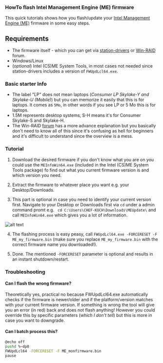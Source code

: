 ### HowTo flash Intel Management Engine (ME) firmware

This quick tutorials shows how you flash/update your [Intel Management Engine (ME)](https://en.wikipedia.org/wiki/Intel_Management_Engine) firmware in some easy steps.

## Requirements
* The firmware itself - which you can get via [station-drivers](https://www.station-drivers.com/index.php?option=com_remository&Itemid=352&func=select&id=88&lang=en-nz) or [Win-RAID](https://www.win-raid.com/t596f39-Intel-Management-Engine-Drivers-Firmware-amp-System-Tools.html) forum.
* Windows/Linux
* (_optional_) Intel (CS)ME System Tools, in most cases not needed since station-drivers includes a version of `FWUpdLcl64.exe`.

### Basic starter Info
- The label "LP" does not mean laptops (_Consumer LP Skylake-Y and Skylake-U (Mobile)_) but you can memorize it easily that this is for laptops. It comes as `5Mo`, in other words if you see LP or 5 Mo this is for laptops.
- 1.5M represents desktop systems, S-H means it's for Consumer Skylake-S and Skylake-H.
- The Win-RAID [forum](https://www.win-raid.com/t596f39-Intel-Management-Engine-Drivers-Firmware-amp-System-Tools.html) has a more advance explanation but you basically don't need to know all of this since it's confusing as hell for beginners and it's difficult to understand since the overview is a mess.

### Tutorial

1. Download the desired firmware if you don't know what you are on you could use the `MEInfoWin64.exe` (included in the Intel (CS)ME System Tools package) fo find out what you current firmware version is and which version you need.

2. Extract the firmware to whatever place you want e.g. your Desktop/Downloads.

3. This part is optional in case you need to identify your current version first. Navigate to your Desktop or Downloads first via `cd` under a admin command promt e.g. ` cd C:\Users\CHEF-KOCH\Downloads\MEUpdate\` and call `MEInfoWin64.exe` which gives you a lot of information.

![alt text](https://raw.githubusercontent.com/CHEF-KOCH/HowTo-flash-Intel-Management-Engine-ME-firmware/master/Screenshots/1.png)


4. The flashing process is easy peasy, call `FWUpdLcl64.exe -FORCERESET -F ME_my_firmware.bin` (make sure you replace `ME_my_firmware.bin` with the correct firmware name you downloaded!).

5. Done. The mentioned `-FORCERESET` parameter is optional and results in an instant shutdown/restart.

### Troubleshooting

#### Can I flash the wrong firmware? 

Theoretically yes, practical no because FWUpdLcl64.exe automatically checks if the firmware is newer/older and if the platform/version matches with your current firmware version. If something is wrong the tool will give you an error (in red) back and does not flash anything! However you could override this by specific parameters (_which I don't tell_) but this is more in case you want to downgrade.

#### Can I batch process this?

```bash
@echo off
pushd %~dp0
FWUpdLcl64 -FORCERESET -F ME_monfirmware.bin
pause
```

